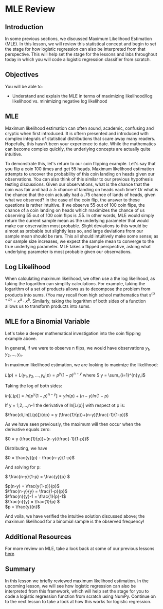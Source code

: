 
# MLE Review

## Introduction

In some previous sections, we discussed Maximum Likelihood Estimation (MLE). In this lesson, we will review this statistical concept and begin to set the stage for how logistic regression can also be interpreted from that perspective. This will help set the stage for the lessons and labs throughout today in which you will code a logistic regression classifier from scratch. 

## Objectives

You will be able to:
* Understand and explain the MLE in terms of maximizing likelihood/log likelihood vs. minimizing negative log likelihood

## MLE

Maximum likelihood estimation can often sound, academic, confusing and cryptic when first introduced. It is oftern presented and introduced with complex integrals of statistical distributions that scare away many readers. Hopefully, this hasn't been your experience to date. While the mathematics can become complex quickly, the underlying concepts are actually quite intuitive.

To demonstrate this, let's return to our coin flipping example. Let's say that you flip a coin 100 times and get 55 heads. Maximum likelihood estimation attempts to uncover the probability of this coin landing on heads given our observations. You can also think of this similar to our previous hypothesis testing discussions. Given our observations, what is the chance that the coin was fair and had a .5 chance of landing on heads each time? Or what is the chance that the coin actually had a .75 chance of lands of heads, given what we observed? In the case of the coin flip, the answer to these questions is rather intuitive. If we observe 55 out of 100 coin flips, the chance of a coin landing on heads which maximizes the chance of us observing 55 out of 100 coin flips is .55. In other words, MLE would simply return the current sample mean as the underlying parameter that would make our observation most probable. Slight deviations to this would be almost as probable but slightly less so, and large deviations from our sample mean should be rare. This all should intuitively make some sense; as our sample size increases, we expect the sample mean to converge to the true underlying parameter. MLE takes a flipped perspective, asking what underlying parameter is most probable given our observations.

## Log Likelihood

When calculating maximum likelihood, we often use a the log likelihood, as taking the logarithm can simplify calculations. For example, taking the logarithm of a set of products allows us to decompose the problem from products into sums. (You may recall from high school mathematics that $x^{(a+b)} = x^a \cdot x^b$. Similarly, taking the logarithm of both sides of a function allows us to transform products into sums. 

## MLE for a Binomial Variable

Let's take a deeper mathematical investigation into the coin flipping example above. 

In general, if we were to observe n flips, we would have observations $y_1, y_2, ..., y_n$.

In maximum likelihood estimation, we are looking to maximize the likelihood:  

$L(p) = L(y_1, y_2, ..., y_n | p) = p^y (1-p)^{n-y}$  where $ y = \sum_{i=1}^{n}y_i$

Taking the log of both sides:  

$ln[L(p)] = ln[p^y (1-p)^{n-y}] = y ln(p)+(n-y)ln(1-p)$

If y = 1,2,...,n-1 the derivative of ln[L(p)] with respect ot p is:

$\frac{d\,ln[L(p)]}{dp} = y (\frac{1}{p})+(n-y)(\frac{-1}{1-p})$  

As we have seen previously, the maximum will then occur when the derivative equals zero:  

$0 = y (\frac{1}{p})+(n-y)(\frac{-1}{1-p})$

Distributing, we have

$0 = \frac{y}{p} - \frac{n-y}{1-p}$

And solving for p: 

$ \frac{n-y}{1-p} = \frac{y}{p} $

$p(n-y) = \frac{y(1-p)}{p}$  
$\frac{n-y}{y} = \frac{1-p}{p}$  
$\frac{n}{y}-1 = \frac{1}{p}-1$  
$\frac{n}{y} = \frac{1}{p} $  
$p = \frac{y}{n}$  

And voila, we have verified the intuitive solution discussed above; the maximum likelihood for a binomial sample is the observed frequency!
 
## Additional Resources

For more review on MLE, take a look back at some of our previous lessons [here](https://github.com/learn-co-curriculum/dsc-2-21-11-PE-MLE).
## Summary

In this lesson we briefly reviewed maximum likelihood estimation. In the upcoming lesson, we will see how logistic regression can also be interpreted from this framework, which will help set the stage for you to code a logistic regression function from scratch using NumPy. Continue on to the next lesson to take a look at how this works for logistic regression.
